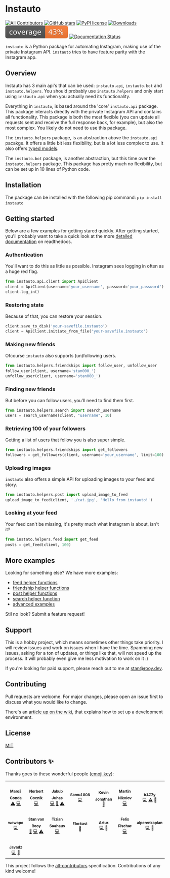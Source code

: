 # Instauto
[![All Contributors](https://img.shields.io/badge/all_contributors-15-orange.svg?style=flat-square)](#contributors-)
[![GitHub stars](https://img.shields.io/github/stars/stanvanrooy/instauto)](https://github.com/stanvanrooy/instauto/stargazers)
[![PyPI license](https://img.shields.io/pypi/l/instauto)](https://pypi.python.org/project/instauto/)
[![Downloads](https://pepy.tech/badge/instauto/week)](https://pepy.tech/project/instauto)
![coverage](https://github.com/stanvanrooy/instauto/blob/master/coverage.svg)
[![Documentation Status](https://readthedocs.org/projects/instauto/badge/?version=latest)](https://instauto.readthedocs.io/en/latest/?badge=latest)


`instauto` is a Python package for automating Instagram, making use of the private Instagram API. `instauto` tries to have feature parity with the Instagram app.

## Overview
Instauto has 3 main api's that can be used: `instauto.api`, `instauto.bot` and `instauto.helpers`. You should probably use `instauto.helpers` and only start using `instauto.api` when you actually need its functionality.

Everything in `instauto`, is based around the 'core' `instauto.api` package. This package interacts directly with the private Instagram API and contains all functionality. This package is both the most flexible (you can update all requests sent and receive the full response back, for example), but also the most complex. You likely do not need to use this package.

The `instauto.helpers` package, is an abstraction above the `instauto.api` pacakge. It offers a little bit less flexibility, but is a lot less complex to use. It also offers [typed models](https://github.com/stanvanrooy/instauto/blob/master/instauto/helpers/models.py).

The `instauto.bot` package, is another abstraction, but this time over the `instauto.helpers` package. This package has pretty much no flexibility, but can be set up in 10 lines of Python code.

## Installation
The package can be installed with the following pip command:
```pip install instauto```

## Getting started
Below are a few examples for getting stared quickly. After getting started, you'll probably want to take a quick look at the more [detailed documentation](https://instauto.readthedocs.io/) on readthedocs.

### Authentication
You'll want to do this as little as possible. Instagram sees logging in often as a huge red flag.
```python
from instauto.api.client import ApiClient
client = ApiClient(username='your_username', password='your_password')
client.log_in()
```

### Restoring state
Because of that, you can restore your session.
```python
client.save_to_disk('your-savefile.instauto')
client = ApiClient.initiate_from_file('your-savefile.instauto')
```

### Making new friends
Ofcourse `instauto` also supports (un)following users.
```python
from instauto.helpers.friendships import follow_user, unfollow_user
follow_user(client, username='stan000_')
unfollow_user(client, username='stan000_')
```

### Finding new friends
But before you can follow users, you'll need to find them first.
```python
from instauto.helpers.search import search_username
users = search_username(client, "username", 10)
```

### Retrieving 100 of your followers
Getting a list of users that follow you is also super simple. 
```python
from instauto.helpers.friendships import get_followers
followers = get_followers(client, username='your_username', limit=100)
```

### Uploading images
`instauto` also offers a simple API for uploading images to your feed and story.
```python
from instauto.helpers.post import upload_image_to_feed
upload_image_to_feed(client, './cat.jpg', 'Hello from instauto!')
```

### Looking at your feed
Your feed can't be missing, it's pretty much what Instagram is about, isn't it?
```python
from instato.helpers.feed import get_feed
posts = get_feed(client, 100)
```

## More examples 
Looking for something else? We have more examples:
- [feed helper functions](https://github.com/stanvanrooy/instauto/tree/master/examples/helpers/feed)
- [friendship helper functions](https://github.com/stanvanrooy/instauto/tree/master/examples/helpers/friendships)
- [post helper functions](https://github.com/stanvanrooy/instauto/tree/master/examples/helpers/post)
- [search helper function](https://github.com/stanvanrooy/instauto/tree/master/examples/helpers/search)
- [advanced examples](https://github.com/stanvanrooy/instauto/tree/master/examples/api)

Stil no look? Submit a feature request!

## Support
This is a hobby project, which means sometimes other things take priority. I will review issues and work on issues when I have the time. Spamming new issues, asking for a ton of updates, or things like that, will not speed up the process. It will probably even give me less motivation to work on it :)

If you're looking for paid support, please reach out to me at [stan@rooy.dev](mailto:stan@rooy.dev).

## Contributing
Pull requests are welcome. For major changes, please open an issue first to discuss what you would like to change.

There's an [article up on the wiki](https://github.com/stanvanrooy/instauto/wiki/Setting-up-a-development-environment),  that explains how to set up a development environment.

## License
[MIT](https://choosealicense.com/licenses/mit/)

## Contributors ✨

Thanks goes to these wonderful people ([emoji key](https://allcontributors.org/docs/en/emoji-key)):

<!-- ALL-CONTRIBUTORS-LIST:START - Do not remove or modify this section -->
<!-- prettier-ignore-start -->
<!-- markdownlint-disable -->
<table>
  <tr>
    <td align="center"><a href="https://github.com/marosgonda"><img src="https://avatars1.githubusercontent.com/u/16307489?v=4?s=100" width="100px;" alt=""/><br /><sub><b>Maroš Gonda</b></sub></a><br /><a href="https://github.com/stanvanrooy/instauto/commits?author=marosgonda" title="Tests">⚠️</a> <a href="https://github.com/stanvanrooy/instauto/commits?author=marosgonda" title="Code">💻</a></td>
    <td align="center"><a href="https://github.com/gocnik95"><img src="https://avatars2.githubusercontent.com/u/68646331?v=4?s=100" width="100px;" alt=""/><br /><sub><b>Norbert Gocník</b></sub></a><br /><a href="https://github.com/stanvanrooy/instauto/commits?author=gocnik95" title="Code">💻</a></td>
    <td align="center"><a href="https://github.com/juhas96"><img src="https://avatars3.githubusercontent.com/u/25826778?v=4?s=100" width="100px;" alt=""/><br /><sub><b>Jakub Juhas</b></sub></a><br /><a href="https://github.com/stanvanrooy/instauto/commits?author=juhas96" title="Code">💻</a> <a href="https://github.com/stanvanrooy/instauto/commits?author=juhas96" title="Documentation">📖</a> <a href="https://github.com/stanvanrooy/instauto/commits?author=juhas96" title="Tests">⚠️</a></td>
    <td align="center"><a href="https://github.com/Samu1808"><img src="https://avatars3.githubusercontent.com/u/64809910?v=4?s=100" width="100px;" alt=""/><br /><sub><b>Samu1808</b></sub></a><br /><a href="https://github.com/stanvanrooy/instauto/commits?author=Samu1808" title="Code">💻</a></td>
    <td align="center"><a href="https://www.kevinjonathan.com"><img src="https://avatars3.githubusercontent.com/u/12078441?v=4?s=100" width="100px;" alt=""/><br /><sub><b>Kevin Jonathan</b></sub></a><br /><a href="https://github.com/stanvanrooy/instauto/commits?author=kevinjon27" title="Documentation">📖</a></td>
    <td align="center"><a href="https://github.com/marvic2409"><img src="https://avatars3.githubusercontent.com/u/25594875?v=4?s=100" width="100px;" alt=""/><br /><sub><b>Martin Nikolov</b></sub></a><br /><a href="https://github.com/stanvanrooy/instauto/commits?author=marvic2409" title="Code">💻</a></td>
    <td align="center"><a href="https://github.com/b177y"><img src="https://avatars1.githubusercontent.com/u/34008579?v=4?s=100" width="100px;" alt=""/><br /><sub><b>b177y</b></sub></a><br /><a href="https://github.com/stanvanrooy/instauto/commits?author=b177y" title="Code">💻</a> <a href="https://github.com/stanvanrooy/instauto/commits?author=b177y" title="Tests">⚠️</a> <a href="https://github.com/stanvanrooy/instauto/commits?author=b177y" title="Documentation">📖</a></td>
  </tr>
  <tr>
    <td align="center"><a href="https://github.com/returnWOW"><img src="https://avatars3.githubusercontent.com/u/16145271?v=4?s=100" width="100px;" alt=""/><br /><sub><b>wowopo</b></sub></a><br /><a href="https://github.com/stanvanrooy/instauto/commits?author=returnWOW" title="Code">💻</a></td>
    <td align="center"><a href="https://rooy.works"><img src="https://avatars1.githubusercontent.com/u/49564025?v=4?s=100" width="100px;" alt=""/><br /><sub><b>Stan van Rooy</b></sub></a><br /><a href="https://github.com/stanvanrooy/instauto/commits?author=stanvanrooy" title="Documentation">📖</a> <a href="https://github.com/stanvanrooy/instauto/commits?author=stanvanrooy" title="Code">💻</a> <a href="https://github.com/stanvanrooy/instauto/commits?author=stanvanrooy" title="Tests">⚠️</a></td>
    <td align="center"><a href="https://github.com/tibotix"><img src="https://avatars3.githubusercontent.com/u/38123657?v=4?s=100" width="100px;" alt=""/><br /><sub><b>Tizian Seehaus</b></sub></a><br /><a href="https://github.com/stanvanrooy/instauto/commits?author=tibotix" title="Code">💻</a></td>
    <td align="center"><a href="https://github.com/ItsFlorkast"><img src="https://avatars.githubusercontent.com/u/43137808?v=4?s=100" width="100px;" alt=""/><br /><sub><b>Florkast</b></sub></a><br /><a href="https://github.com/stanvanrooy/instauto/commits?author=ItsFlorkast" title="Documentation">📖</a></td>
    <td align="center"><a href="http://atnartur.dev"><img src="https://avatars.githubusercontent.com/u/5189110?v=4?s=100" width="100px;" alt=""/><br /><sub><b>Artur</b></sub></a><br /><a href="https://github.com/stanvanrooy/instauto/commits?author=atnartur" title="Code">💻</a> <a href="https://github.com/stanvanrooy/instauto/commits?author=atnartur" title="Documentation">📖</a></td>
    <td align="center"><a href="https://github.com/Fislix"><img src="https://avatars.githubusercontent.com/u/84190063?v=4?s=100" width="100px;" alt=""/><br /><sub><b>Felix Fischer</b></sub></a><br /><a href="https://github.com/stanvanrooy/instauto/commits?author=Fislix" title="Code">💻</a></td>
    <td align="center"><a href="https://github.com/alperenkaplan"><img src="https://avatars.githubusercontent.com/u/48252753?v=4?s=100" width="100px;" alt=""/><br /><sub><b>alperenkaplan</b></sub></a><br /><a href="https://github.com/stanvanrooy/instauto/commits?author=alperenkaplan" title="Code">💻</a> <a href="https://github.com/stanvanrooy/instauto/commits?author=alperenkaplan" title="Documentation">📖</a></td>
  </tr>
  <tr>
    <td align="center"><a href="https://github.com/javad94"><img src="https://avatars.githubusercontent.com/u/7765309?v=4?s=100" width="100px;" alt=""/><br /><sub><b>Javadz</b></sub></a><br /><a href="https://github.com/stanvanrooy/instauto/commits?author=javad94" title="Code">💻</a> <a href="https://github.com/stanvanrooy/instauto/commits?author=javad94" title="Documentation">📖</a></td>
  </tr>
</table>

<!-- markdownlint-restore -->
<!-- prettier-ignore-end -->

<!-- ALL-CONTRIBUTORS-LIST:END -->

This project follows the [all-contributors](https://github.com/all-contributors/all-contributors) specification. Contributions of any kind welcome!
